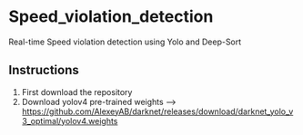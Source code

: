 # Speed_violation_detection
Real-time Speed violation detection using Yolo and Deep-Sort
## Instructions
1. First download the repository
2. Download yolov4 pre-trained weights --> https://github.com/AlexeyAB/darknet/releases/download/darknet_yolo_v3_optimal/yolov4.weights 
